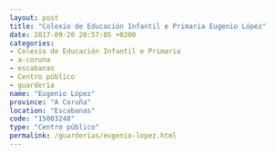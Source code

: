 ```yaml
---
layout: post
title: "Colexio de Educación Infantil e Primaria Eugenio López"
date: 2017-09-20 20:57:05 +0200
categories:
- Colexio de Educación Infantil e Primaria
- a-coruna
- escabanas
- Centro público
- guarderia
name: "Eugenio López"
province: "A Coruña"
location: "Escabanas"
code: "15003248"
type: "Centro público"
permalink: /guarderias/eugenio-lopez.html
---
```

